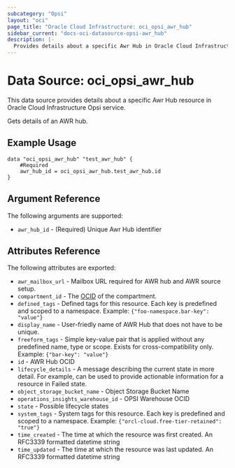 ```yaml
---
subcategory: "Opsi"
layout: "oci"
page_title: "Oracle Cloud Infrastructure: oci_opsi_awr_hub"
sidebar_current: "docs-oci-datasource-opsi-awr_hub"
description: |-
  Provides details about a specific Awr Hub in Oracle Cloud Infrastructure Opsi service
---
```


# Data Source: oci_opsi_awr_hub
This data source provides details about a specific Awr Hub resource in Oracle Cloud Infrastructure Opsi service.

Gets details of an AWR hub.

## Example Usage

```hcl
data "oci_opsi_awr_hub" "test_awr_hub" {
	#Required
	awr_hub_id = oci_opsi_awr_hub.test_awr_hub.id
}
```

## Argument Reference

The following arguments are supported:

* `awr_hub_id` - (Required) Unique Awr Hub identifier


## Attributes Reference

The following attributes are exported:

* `awr_mailbox_url` - Mailbox URL required for AWR hub and AWR source setup.
* `compartment_id` - The [OCID](https://docs.cloud.oracle.com/iaas/Content/General/Concepts/identifiers.htm) of the compartment.
* `defined_tags` - Defined tags for this resource. Each key is predefined and scoped to a namespace. Example: `{"foo-namespace.bar-key": "value"}` 
* `display_name` - User-friedly name of AWR Hub that does not have to be unique.
* `freeform_tags` - Simple key-value pair that is applied without any predefined name, type or scope. Exists for cross-compatibility only. Example: `{"bar-key": "value"}` 
* `id` - AWR Hub OCID
* `lifecycle_details` - A message describing the current state in more detail. For example, can be used to provide actionable information for a resource in Failed state.
* `object_storage_bucket_name` - Object Storage Bucket Name
* `operations_insights_warehouse_id` - OPSI Warehouse OCID
* `state` - Possible lifecycle states
* `system_tags` - System tags for this resource. Each key is predefined and scoped to a namespace. Example: `{"orcl-cloud.free-tier-retained": "true"}` 
* `time_created` - The time at which the resource was first created. An RFC3339 formatted datetime string
* `time_updated` - The time at which the resource was last updated. An RFC3339 formatted datetime string

